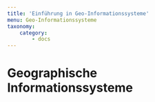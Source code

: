 ```yaml
---
title: 'Einführung in Geo-Informationssysteme'
menu: Geo-Informationssysteme
taxonomy:
    category:
        - docs
---
```

# Geographische Informationssysteme
